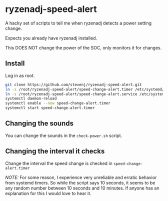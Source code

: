 # ryzenadj-speed-alert

A hacky set of scripts to tell me when ryzenadj detects a power setting change.

Expects you already have ryzenadj installed.

This DOES NOT change the power of the SOC, only monitors it for changes.

## Install

Log in as root.

```sh
git clone https://github.com/stevenj/ryzenadj-speed-alert.git
ln -s /root/ryzenadj-speed-alert/speed-change-alert.timer /etc/systemd/system/speed-change-alert.timer
ln -s /root/ryzenadj-speed-alert/speed-change-alert.service /etc/systemd/system/speed-change-alert.service
systemctl daemon-reload
systemctl enable --now speed-change-alert.timer
systemctl start speed-change-alert.timer
```

## Changing the sounds

You can change the sounds in the `check-power.sh` script.

## Changing the interval it checks

Change the interval the speed change is checked in `speed-change-alert.timer`

*NOTE:* For some reason, I experience very unreliable and erratic behavior from systemd timers.
So while the script says 10 seconds,  it seems to be any random number between 10 seconds and 10 minutes.
If anyone has an explanation for this I would love to hear it.
